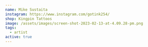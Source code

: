 ```yaml
---
name: Mike Sustaita
instagram: https://www.instagram.com/gotink254/
shop: Kingpin Tattoos
image: /assets/images/screen-shot-2023-02-13-at-4.09.28-pm.png
tags:
  - artist
active: true
---
```

